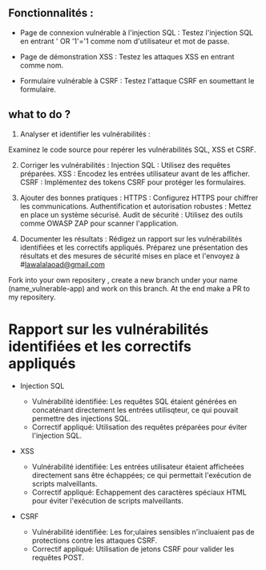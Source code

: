 ## Fonctionnalités :

- Page de connexion vulnérable à l'injection SQL : Testez l'injection SQL en entrant ' OR '1'='1 comme nom d'utilisateur et mot de passe.

- Page de démonstration XSS : Testez les attaques XSS en entrant <script>alert('XSS')</script> comme nom.

- Formulaire vulnérable à CSRF : Testez l'attaque CSRF en soumettant le formulaire.
  

## what to do ?

1. Analyser et identifier les vulnérabilités :
   
Examinez le code source pour repérer les vulnérabilités SQL, XSS et CSRF.

2. Corriger les vulnérabilités :
Injection SQL : Utilisez des requêtes préparées.
XSS : Encodez les entrées utilisateur avant de les afficher.
CSRF : Implémentez des tokens CSRF pour protéger les formulaires.

3. Ajouter des bonnes pratiques :
HTTPS : Configurez HTTPS pour chiffrer les communications.
Authentification et autorisation robustes : Mettez en place un système sécurisé.
Audit de sécurité : Utilisez des outils comme OWASP ZAP pour scanner l'application.

4. Documenter les résultats :
Rédigez un rapport sur les vulnérabilités identifiées et les correctifs appliqués.
Préparez une présentation des résultats et des mesures de sécurité mises en place et l'envoyez à #lawalalaoad@gmail.com

Fork into your own repositery , create a new branch under your name (name_vulnerable-app) and work on this branch. At the end make a PR to my repositery.


# Rapport sur les vulnérabilités identifiées et les correctifs appliqués

- Injection SQL
  - Vulnérabilité identifiée: Les requêtes SQL étaient générées en concaténant directement les entrées utilisqteur, ce qui pouvait permettre des injections SQL.
  - Correctif appliqué: Utilisation des requêtes préparées pour éviter l'injection SQL.
  
- XSS
  - Vulnérabilité identifiée: Les entrées utilisateur étaient afficheées directement sans être échappées; ce qui permettait l'exécution de scripts malveillants.
  - Correctif appliqué: Echappement des caractères spéciaux HTML pour éviter l'exécution de scripts malveillants.
  
- CSRF
  - Vulnérabilité identifiée: Les for;ulaires sensibles n'incluaient pas de protections contre les attaques CSRF.
  - Correctif appliqué: Utilisation de jetons CSRF pour valider les requêtes POST.